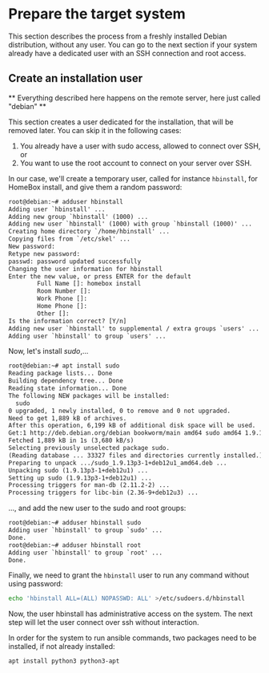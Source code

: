 # Prepare the target system

This section describes the process from a freshly installed Debian distribution, without any user. You can go to the
next section if your system already have a dedicated user with an SSH connection and root access.


## Create an installation user

** Everything described here happens on the remote server, here just called "debian" **

This section creates a user dedicated for the installation, that will be removed later. You can skip it in the following
cases:

1. You already have a user with sudo access, allowed to connect over SSH, or
2. You want to use the root account to connect on your server over SSH.

In our case, we'll create a temporary user, called for instance `hbinstall`, for HomeBox install, and give them a random
password:

```txt
root@debian:~# adduser hbinstall
Adding user `hbinstall' ...
Adding new group `hbinstall' (1000) ...
Adding new user `hbinstall' (1000) with group `hbinstall (1000)' ...
Creating home directory `/home/hbinstall' ...
Copying files from `/etc/skel' ...
New password:
Retype new password:
passwd: password updated successfully
Changing the user information for hbinstall
Enter the new value, or press ENTER for the default
        Full Name []: homebox install
        Room Number []:
        Work Phone []:
        Home Phone []:
        Other []:
Is the information correct? [Y/n]
Adding new user `hbinstall' to supplemental / extra groups `users' ...
Adding user `hbinstall' to group `users' ...
```

Now, let's install _sudo_,...

```txt
root@debian:~# apt install sudo
Reading package lists... Done
Building dependency tree... Done
Reading state information... Done
The following NEW packages will be installed:
  sudo
0 upgraded, 1 newly installed, 0 to remove and 0 not upgraded.
Need to get 1,889 kB of archives.
After this operation, 6,199 kB of additional disk space will be used.
Get:1 http://deb.debian.org/debian bookworm/main amd64 sudo amd64 1.9.13p3-1+deb12u1 [1,889 kB]
Fetched 1,889 kB in 1s (3,680 kB/s)
Selecting previously unselected package sudo.
(Reading database ... 33327 files and directories currently installed.)
Preparing to unpack .../sudo_1.9.13p3-1+deb12u1_amd64.deb ...
Unpacking sudo (1.9.13p3-1+deb12u1) ...
Setting up sudo (1.9.13p3-1+deb12u1) ...
Processing triggers for man-db (2.11.2-2) ...
Processing triggers for libc-bin (2.36-9+deb12u3) ...
```

..., and add the new user to the sudo and root groups:

```txt
root@debian:~# adduser hbinstall sudo
Adding user `hbinstall' to group `sudo' ...
Done.
root@debian:~# adduser hbinstall root
Adding user `hbinstall' to group `root' ...
Done.
```

Finally, we need to grant the `hbinstall` user to run any command without using password:

```sh
echo 'hbinstall ALL=(ALL) NOPASSWD: ALL' >/etc/sudoers.d/hbinstall
```

Now, the user hbinstall has administrative access on the system. The next step will let the user connect over ssh
without interaction.

In order for the system to run ansible commands, two packages need to be installed, if not already installed:

```sh
apt install python3 python3-apt
```
